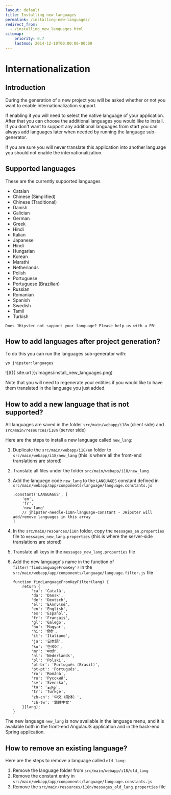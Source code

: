 ```yaml
---
layout: default
title: Installing new languages
permalink: /installing-new-languages/
redirect_from:
  - /installing_new_languages.html
sitemap:
    priority: 0.7
    lastmod: 2014-12-10T00:00:00-00:00
---
```


# Internationalization

## Introduction

During the generation of a new project you will be asked whether or not you want to enable internationalization support.

If enabling it you will need to select the native language of your application. After that you can choose the additional languages you would like to install. If you don't want to support any additional languages from start you can always add languages later when needed by running the language sub-generator.

If you are sure you will never translate this application into another language you should not enable the internationalization.

## Supported languages

These are the currently supported languages

*   Catalan
*   Chinese (Simplified)
*   Chinese (Traditional)
*   Danish
*   Galician
*   German
*   Greek
*   Hindi
*   Italian
*   Japanese
*   Hindi
*   Hungarian
*   Korean
*   Marathi
*   Netherlands
*   Polish
*   Portuguese
*   Portuguese (Brazilian)
*   Russian
*   Romanian
*   Spanish
*   Swedish
*   Tamil
*   Turkish

`Does JHipster not support your language? Please help us with a PR!`

## How to add languages after project generation?

To do this you can run the languages sub-generator with:

`yo jhipster:languages`

![]({{ site.url }}/images/install_new_languages.png)

Note that you will need to regenerate your entities if you would like to have them translated in the language you just added.

## How to add a new language that is not supported?

All languages are saved in the folder `src/main/webapp/i18n` (client side) and `src/main/resources/i18n` (server side)

Here are the steps to install a new language called `new_lang`:

1.  Duplicate the `src/main/webapp/i18/en` folder to `src/main/webapp/i18/new_lang` (this is where all the front-end translations are stored)
2.  Translate all files under the folder `src/main/webapp/i18/new_lang`
3.  Add the languege code `new_lang` to the `LANGUAGES` constant defined in `src/main/webapp/app/components/language/language.constants.js`

        .constant('LANGUAGES', [
            'en',
            'fr',
            'new_lang'
            // jhipster-needle-i18n-language-constant - JHipster will add/remove languages in this array
        ]

4.  In the `src/main/resources/i18n` folder, copy the `messages_en.properties` file to `messages_new_lang.properties` (this is where the server-side translations are stored)
5.  Translate all keys in the `messages_new_lang.properties` file
6.  Add the new language's name in the function of `filter('findLanguageFromKey')` in the `src/main/webapp/app/components/language/language.filter.js` file

        function findLanguageFromKeyFilter(lang) {
            return {
                'ca': 'Català',
                'da': 'Dansk',
                'de': 'Deutsch',
                'el': 'Ελληνικά',
                'en': 'English',
                'es': 'Español',
                'fr': 'Français',
                'gl': 'Galego',
                'hu': 'Magyar',
                'hi': 'हिंदी',
                'it': 'Italiano',
                'ja': '日本語',
                'ko': '한국어',
                'mr': 'मराठी',
                'nl': 'Nederlands',
                'pl': 'Polski',
                'pt-br': 'Português (Brasil)',
                'pt-pt': 'Português',
                'ro': 'Română',
                'ru': 'Русский',
                'sv': 'Svenska',
                'ta': 'தமிழ்',
                'tr': 'Türkçe',
                'zh-cn': '中文（简体）',
                'zh-tw': '繁體中文'
            }[lang];
        }

The new language `new_lang` is now available in the language menu, and it is available both in the front-end AngularJS application and in the back-end Spring application.

## How to remove an existing language?

Here are the steps to remove a language called `old_lang`:

1.  Remove the language folder from `src/main/webapp/i18/old_lang`
2.  Remove the constant entry in `src/main/webapp/app/components/language/language.constants.js`
3.  Remove the `src/main/resources/i18n/messages_old_lang.properties` file
